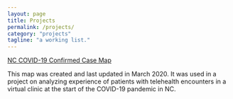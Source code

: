 ```yaml
---
layout: page
title: Projects
permalink: /projects/
category: "projects"
tagline: "a working list."
---
```


[NC COVID-19 Confirmed Case Map](https://pillaim.github.io/NC_COVID19_Map/)

This map was created and last updated in March 2020. It was used in a project on analyzing experience of patients with telehealth encounters in a virtual clinic at the start of the COVID-19 pandemic in NC.
